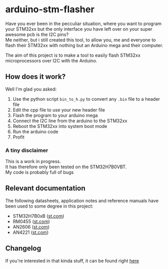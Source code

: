 # arduino-stm-flasher
Have you ever been in the pecculiar situation, where you want to program your STM32xx but the only interface you have left over on your super awesome pcb is the I2C pins?  
Me neither, but i still created this tool, to allow you, me and everyone to flash their STM32xx with nothing but an Arduino mega and their computer.

The aim of this project is to make a tool to easily flash STM32xx microprocessors over I2C with the Arduino.

## How does it work?
Well I'm glad you asked:

1. Use the python script `bin_to_h.py` to convert any `.bin` file to a header file
2. Edit the cpp file to use your new header file
3. Flash the program to your arduino mega
4. Connect the I2C line from the arduino to the STM32xx
5. Reboot the STM32xx into system boot mode
6. Run the arduino code
7. Profit

### A tiny disclaimer
This is a work in progress.  
It has therefore only been tested on the STM32H7B0VBT.  
My code is probably full of bugs

## Relevant documentation
The following datasheets, application notes and reference manuals have been used to some degree in this project:
- STM32H7B0xB ([st.com](st.com))
- RM0455 ([st.com](st.com))
- AN2606 ([st.com](st.com))
- AN4221 ([st.com](st.com))

## Changelog
If you're interested in that kinda stuff, it can be found right [here](changelog.md)